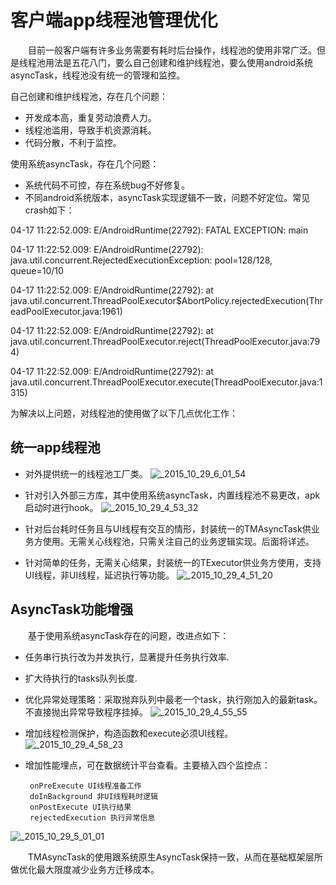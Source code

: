 # 客户端app线程池管理优化

&emsp;&emsp;目前一般客户端有许多业务需要有耗时后台操作，线程池的使用非常广泛。但是线程池用法是五花八门，要么自己创建和维护线程池，要么使用android系统asyncTask，线程池没有统一的管理和监控。

自己创建和维护线程池，存在几个问题：

* 开发成本高，重复劳动浪费人力。
* 线程池滥用，导致手机资源消耗。
* 代码分散，不利于监控。

使用系统asyncTask，存在几个问题：

* 系统代码不可控，存在系统bug不好修复。
* 不同android系统版本，asyncTask实现逻辑不一致，问题不好定位。常见crash如下：

04-17 11:22:52.009: E/AndroidRuntime(22792): FATAL EXCEPTION: main

04-17 11:22:52.009: E/AndroidRuntime(22792): java.util.concurrent.RejectedExecutionException: pool=128/128, queue=10/10

04-17 11:22:52.009: E/AndroidRuntime(22792): at java.util.concurrent.ThreadPoolExecutor$AbortPolicy.rejectedExecution(ThreadPoolExecutor.java:1961)

04-17 11:22:52.009: E/AndroidRuntime(22792): at java.util.concurrent.ThreadPoolExecutor.reject(ThreadPoolExecutor.java:794)

04-17 11:22:52.009: E/AndroidRuntime(22792): at java.util.concurrent.ThreadPoolExecutor.execute(ThreadPoolExecutor.java:1315)


为解决以上问题，对线程池的使用做了以下几点优化工作：

## 统一app线程池

* 对外提供统一的线程池工厂类。
![_2015_10_29_6_01_54](http://globalThreadPool.png)

* 针对引入外部三方库，其中使用系统asyncTask，内置线程池不易更改，apk启动时进行hook。
![_2015_10_29_4_53_32](http://asyncTaskHook.png)

* 针对后台耗时任务且与UI线程有交互的情形，封装统一的TMAsyncTask供业务方使用。无需关心线程池，只需关注自己的业务逻辑实现。后面将详述。
* 针对简单的任务，无需关心结果，封装统一的TExecutor供业务方使用，支持UI线程，非UI线程，延迟执行等功能。
![_2015_10_29_4_51_20](http://simpleTask.png)

## AsyncTask功能增强   
&emsp;&emsp;基于使用系统asyncTask存在的问题，改进点如下：

 * 任务串行执行改为并发执行，显著提升任务执行效率.
 * 扩大待执行的tasks队列长度.
 * 优化异常处理策略：采取抛弃队列中最老一个task，执行刚加入的最新task。不直接抛出异常导致程序挂掉。
![_2015_10_29_4_55_55](http://asyncTaskException.png)

 * 增加线程检测保护，构造函数和execute必须UI线程。
![_2015_10_29_4_58_23](http://asyncTaskExecute.png)

 * 增加性能埋点，可在数据统计平台查看。主要植入四个监控点：
        
        onPreExecute UI线程准备工作
        doInBackground 非UI线程耗时逻辑
        onPostExecute UI执行结果
        rejectedExecution 执行异常信息
![_2015_10_29_5_01_01](http://asyncTaskMonitor)
    
&emsp;&emsp;TMAsyncTask的使用跟系统原生AsyncTask保持一致，从而在基础框架层所做优化最大限度减少业务方迁移成本。